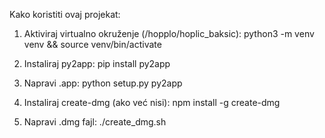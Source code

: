 Kako koristiti ovaj projekat:

1. Aktiviraj virtualno okruženje (/hopplo/hoplic_baksic):
   python3 -m venv venv && source venv/bin/activate

2. Instaliraj py2app:
   pip install py2app

3. Napravi .app:
   python setup.py py2app

4. Instaliraj create-dmg (ako već nisi):
   npm install -g create-dmg

5. Napravi .dmg fajl:
   ./create_dmg.sh
